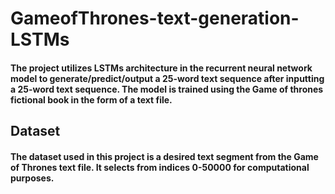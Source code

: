 # GameofThrones-text-generation-LSTMs
#### The project utilizes LSTMs architecture in the recurrent neural network model to generate/predict/output a 25-word text sequence after inputting a 25-word text sequence. The model is trained using the Game of thrones fictional book in the form of a text file.
## Dataset
#### The dataset used in this project is a desired text segment from the Game of Thrones text file. It selects from indices 0-50000 for computational purposes.
